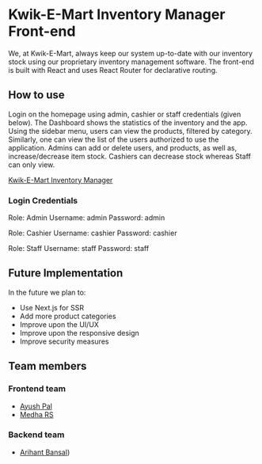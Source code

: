 # Kwik-E-Mart Inventory Manager Front-end

We, at Kwik-E-Mart, always keep our system up-to-date with our inventory stock using our proprietary inventory management software.
The front-end is built with React and uses React Router for declarative routing. 

## How to use

Login on the homepage using admin, cashier or staff credentials (given below). The Dashboard shows the statistics of the inventory and the app. Using the sidebar menu, users can view the products, filtered by category. Similarly, one can view the list of the users authorized to use the application. Admins can add or delete users, and products, as well as, increase/decrease item stock. Cashiers can decrease stock whereas Staff can only view.

[Kwik-E-Mart Inventory Manager](https://kwik-e-mart-inventory.herokuapp.com/)

### Login Credentials

Role: Admin
Username: admin
Password: admin

Role: Cashier
Username: cashier
Password: cashier

Role: Staff
Username: staff
Password: staff

## Future Implementation

In the future we plan to:
* Use Next.js for SSR
* Add more product categories
* Improve upon the UI/UX
* Improve upon the responsive design
* Improve security measures

## Team members
### Frontend team
* [Ayush Pal](https://github.com/palayush16)
* [Medha RS](https://github.com/meeddhhaa)
### Backend team
* [Arihant Bansal](https://github.com/arihantbansal/))
